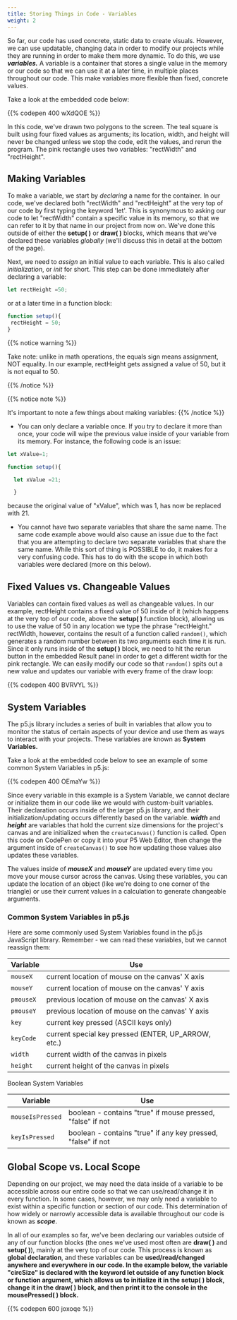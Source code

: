 ```yaml
---
title: Storing Things in Code - Variables
weight: 2
---
```

So far, our code has used concrete, static data to create visuals. However, we can use updatable, changing data in order to modify our projects while they are running in order to make them more dynamic. To do this, we use _**variables.**_ A variable is a container that stores a single value in the memory or our code so that we can use it at a later time, in multiple places throughout our code. This make variables more flexible than fixed, concrete values.

Take a look at the embedded code below:

{{% codepen 400 wXdQOE %}}

In this code, we've drawn two polygons to the screen. The teal square is built using four fixed values as arguments; its location, width, and height will never be changed unless we stop the code, edit the values, and rerun the program. The pink rectangle uses two variables: "rectWidth" and "rectHeight". 

## Making Variables

To make a variable, we start by _declaring_ a name for the container. In our code, we've declared both "rectWidth" and "rectHeight" at the very top of our code by first typing the keyword 'let'. This is synonymous to asking our code to let "rectWidth" contain a specific value in its memory, so that we can refer to it by that name in our project from now on. We've done this outside of either the **setup( )** or **draw( )** blocks, which means that we've declared these variables _globally_ (we'll discuss this in detail at the bottom of the page).

Next, we need to _assign_ an initial value to each variable. This is also called _initialization_, or _init_ for short. This step can be done immediately after declaring a variable:

```javascript
let rectHeight =50;
```

or at a later time in a function block:

```javascript
function setup(){
 rectHeight = 50;
}
```

{{% notice warning %}}

Take note: unlike in math operations, the equals sign means assignment, NOT equality. In our example, rectHeight gets assigned a value of 50, but it is not equal to 50.

{{% /notice %}}

{{% notice note %}}

It's important to note a few things about making variables:
{{% /notice %}}

* You can only declare a variable once. If you try to declare it more than once, your code will wipe the previous value inside of your variable from its memory. For instance, the following code is an issue: 

```javascript
let xValue=1; 

function setup(){

  let xValue =21;

  }
```

  because the original value of  "xValue", which was 1, has now be  replaced with 21. 

* You cannot have two separate variables that share the same name. The same code example above would also cause an issue due to the fact that you are attempting to declare two separate variables that share the same name. While this sort of thing is POSSIBLE to do, it makes for a very confusing code. This has to do with the scope in which both variables were declared (more on this below). 

## Fixed Values vs. Changeable Values

Variables can contain fixed values as well as changeable values. In our example, rectHeight contains a fixed value of 50 inside of it (which happens at the very top of our code, above the **setup( )** function block), allowing us to use the value of 50 in any location we type the phrase "rectHeight."  rectWidth, however, contains the result of a function called `random()`, which generates a random number between its two arguments each time it is run. Since it only runs inside of the **setup( )** block, we need to hit the rerun button in the embedded Result panel in order to get a different width for the pink rectangle. We can easily modify our code so that `random()` spits out a new value and updates our variable with every frame of the draw loop:

 {{% codepen 400 BVRVYL %}}

## System Variables

The p5.js library includes a series of built in variables that allow you to monitor the status of certain aspects of your device and use them as ways to interact with your projects. These variables are known as **System Variables.** 

Take a look at the embedded code below to see an example of some common System Variables in p5.js:

{{% codepen 400 OEmaYw %}}

Since every variable in this example is a System Variable, we cannot declare or initialize them in our code like we would with custom-built variables. Their declaration occurs inside of the larger p5.js library, and their initialization/updating occurs differently based on the variable. _**width**_ and _**height**_ are variables that hold the current size dimensions for the project's canvas and are initialized when the `createCanvas()` function is called. Open this code on CodePen or copy it into your P5 Web Editor, then change the argument inside of `createCanvas()` to see how updating those values also updates these variables.

The values inside of _**mouseX**_ and **_mouseY_** are updated every time you move your mouse cursor across the canvas. Using these variables, you can update the location of an object (like we're doing to one corner of the triangle) or use their current values in a calculation to generate changeable arguments.

### Common System Variables in p5.js

Here are some commonly used System Variables found in the p5.js JavaScript library. Remember - we can read these variables, but we cannot reassign them:

| Variable  | Use                                                 |
| --------- | --------------------------------------------------- |
| `mouseX`  | current location of mouse on the canvas' X axis     |
| `mouseY`  | current location of mouse on the canvas' Y axis     |
| `pmouseX` | previous location of mouse on the canvas' X axis    |
| `pmouseY` | previous location of mouse on the canvas' Y axis    |
| `key`     | current key pressed (ASCII keys only)               |
| `keyCode` | current special key pressed (ENTER, UP_ARROW, etc.) |
| `width`   | current width of the canvas in pixels               |
| `height`  | current height of the canvas in pixels              |

Boolean System Variables

| Variable         | Use                                                          |
| ---------------- | ------------------------------------------------------------ |
| `mouseIsPressed` | boolean - contains "true" if mouse pressed, "false" if not   |
| `keyIsPressed`   | boolean - contains "true" if any key pressed, "false" if not |



## Global Scope vs. Local Scope

Depending on our project, we may need the data inside of a variable to be accessible across our entire code so that we can use/read/change it in every function. In some cases, however, we may only need a variable to exist within a specific function or section of our code. This determination of how widely or narrowly accessible data is available throughout our code is known as **_scope_**. 

In all of our examples so far, we've been declaring our variables outside of any of our function blocks (the ones we've used most often are **draw( )** and **setup( )**), mainly at the very top of our code. This process is known as **global declaration**, and these variables can be ****used/read/changed anywhere and everywhere in our code. In the example below, the variable "circSize" is declared with the keyword **let** outside of any function block or function argument, which allows us to initialize it in the **setup( )** block, change it in the **draw( )** block, and then print it to the console in the **mousePressed( )** block**.**

{{% codepen 600 joxoqe %}}
